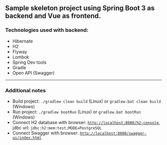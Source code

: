 ## Sample skeleton project using Spring Boot 3 as backend and Vue as frontend.

### Technologies used with backend:
- Hibernate
- H2
- Flyway
- Lombok
- Spring Dev tools
- Gradle
- Open API (Swagger)

---
### Additional notes
- Build project: `./gradlew clean build` (Linux) or `gradlew.bat clean build` (Windows)
- Run project: `./gradlew bootRun` (Linux) or `gradlew.bat bootRun` (Windows)
- Connect H2 database with browser: [`http://localhost:8080/h2-console`](http://localhost:8080/h2-console), jdbc url: `jdbc:h2:mem:test;MODE=PostgreSQL`
- Connect Swagger with browser: [`http://localhost:8080/swagger-ui/index.html`](http://localhost:8080/swagger-ui/index.html)